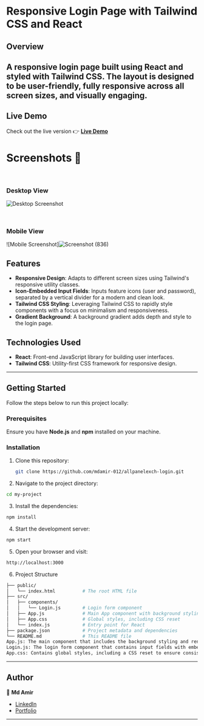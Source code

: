 
# Responsive Login Page with Tailwind CSS and React

## Overview

A responsive login page built using **React** and styled with **Tailwind CSS**. The layout is designed to be user-friendly, fully responsive across all screen sizes, and visually engaging.
---

## Live Demo

Check out the live version 
👉 **[Live Demo](https://allpanelexch-login.vercel.app/)**


# Screenshots 📸

<br>

### Desktop View
![Desktop Screenshot](https://github.com/user-attachments/assets/bf628045-b22d-4267-ad07-67bb61285018)

<br>

### Mobile View
![Mobile Screenshot]![Screenshot (836)](https://github.com/user-attachments/assets/2cd332f9-3979-45dc-92df-e1975ad862ab)

## Features

- **Responsive Design**: Adapts to different screen sizes using Tailwind's responsive utility classes.
- **Icon-Embedded Input Fields**: Inputs feature icons (user and password), separated by a vertical divider for a modern and clean look.
- **Tailwind CSS Styling**: Leveraging Tailwind CSS to rapidly style components with a focus on minimalism and responsiveness.
- **Gradient Background**: A background gradient adds depth and style to the login page.

## Technologies Used
- **React**: Front-end JavaScript library for building user interfaces.
- **Tailwind CSS**: Utility-first CSS framework for responsive design.

---

## Getting Started

Follow the steps below to run this project locally:

### Prerequisites

Ensure you have **Node.js** and **npm** installed on your machine.

### Installation

1. Clone this repository:
   ```bash
   git clone https://github.com/mdamir-012/allpanelexch-login.git
   ```
2. Navigate to the project directory:
```bash
cd my-project
```

3. Install the dependencies:
```bash
npm install
``` 

4. Start the development server:
```bash
npm start
```

5. Open your browser and visit:
```bash
http://localhost:3000
```

6. Project Structure
```bash
├── public/
│   └── index.html          # The root HTML file
├── src/
│   ├── components/
│   │   └── Login.js        # Login form component
│   ├── App.js              # Main App component with background styling
│   ├── App.css             # Global styles, including CSS reset
│   └── index.js            # Entry point for React
├── package.json            # Project metadata and dependencies
└── README.md               # This README file
App.js: The main component that includes the background styling and renders the Login component.
Login.js: The login form component that contains input fields with embedded icons and the login button.
App.css: Contains global styles, including a CSS reset to ensure consistent layout across browsers.
```

---

## Author

👤 **Md Amir**  
- [LinkedIn](https://www.linkedin.com/in/md-amir-453836238/)  
- [Portfolio](https://mdamir-012.github.io/)

---

